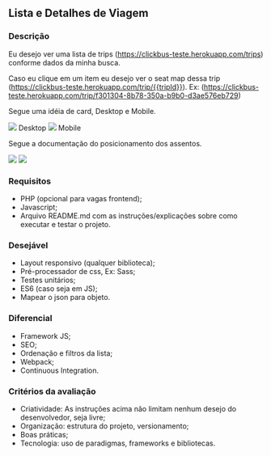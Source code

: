## Lista e Detalhes de Viagem

### Descrição

Eu desejo ver uma lista de trips (https://clickbus-teste.herokuapp.com/trips) conforme dados da minha busca.

Caso eu clique em um item eu desejo ver o seat map dessa trip (https://clickbus-teste.herokuapp.com/trip/{{tripId}}). Ex: (https://clickbus-teste.herokuapp.com/trip/f301304-8b78-350a-b9b0-d3ae576eb729)

Segue uma idéia de card, Desktop e Mobile.

<img src="https://user-images.githubusercontent.com/9574266/50453177-f166d900-0925-11e9-802d-862b0274ff58.png">
Desktop

<img src="https://user-images.githubusercontent.com/9574266/50453229-4acf0800-0926-11e9-9dac-4fc6e97b8364.png">
Mobile

Segue a documentação do posicionamento dos assentos.

<img src="https://user-images.githubusercontent.com/9574266/50453235-54f10680-0926-11e9-9de7-254b00cfe010.png">
<img src="https://user-images.githubusercontent.com/9574266/50453245-65a17c80-0926-11e9-9c41-a17d0ec9f5f8.png">

### Requisitos

* PHP (opcional para vagas frontend);
* Javascript;
* Arquivo README.md com as instruções/explicações sobre como executar e testar o projeto.

### Desejável
* Layout responsivo (qualquer biblioteca);
* Pré-processador de css, Ex: Sass;
* Testes unitários;
* ES6 (caso seja em JS);
* Mapear o json para objeto.

### Diferencial
* Framework JS;
* SEO;
* Ordenação e filtros da lista;
* Webpack;
* Continuous Integration.

### Critérios da avaliação
* Criatividade: As instruções acima não limitam nenhum desejo do desenvolvedor, seja livre;
* Organização: estrutura do projeto, versionamento;
* Boas práticas;
* Tecnologia: uso de paradigmas, frameworks e bibliotecas.
